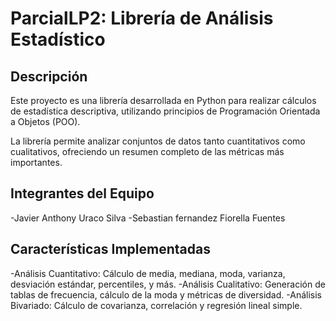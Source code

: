 # ParcialLP2: Librería de Análisis Estadístico

## Descripción
Este proyecto es una librería desarrollada en Python para realizar cálculos de estadística descriptiva, utilizando principios de Programación Orientada a Objetos (POO).

La librería permite analizar conjuntos de datos tanto cuantitativos como cualitativos, ofreciendo un resumen completo de las métricas más importantes.

## Integrantes del Equipo
-Javier Anthony Uraco Silva
-Sebastian fernandez
Fiorella Fuentes

## Características Implementadas
-Análisis Cuantitativo: Cálculo de media, mediana, moda, varianza, desviación estándar, percentiles, y más.
-Análisis Cualitativo: Generación de tablas de frecuencia, cálculo de la moda y métricas de diversidad.
-Análisis Bivariado: Cálculo de covarianza, correlación y regresión lineal simple.